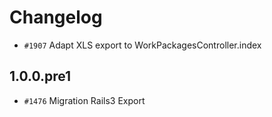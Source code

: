 # Changelog

* `#1907` Adapt XLS export to WorkPackagesController.index

## 1.0.0.pre1

* `#1476`  Migration Rails3 Export
